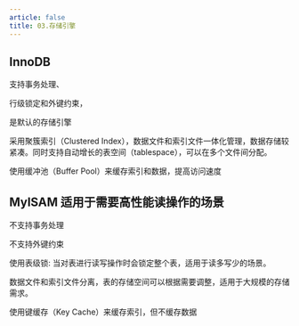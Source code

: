 ```yaml
---
article: false
title: 03.存储引擎
---
```


## InnoDB 
支持事务处理、

行级锁定和外键约束，

是默认的存储引擎

采用聚簇索引（Clustered Index），数据文件和索引文件一体化管理，数据存储较紧凑。同时支持自动增长的表空间（tablespace），可以在多个文件间分配。

使用缓冲池（Buffer Pool）来缓存索引和数据，提高访问速度





## MyISAM 适用于需要高性能读操作的场景
不支持事务处理

不支持外键约束

使用表级锁: 当对表进行读写操作时会锁定整个表，适用于读多写少的场景。

数据文件和索引文件分离，表的存储空间可以根据需要调整，适用于大规模的存储需求。

使用键缓存（Key Cache）来缓存索引，但不缓存数据













